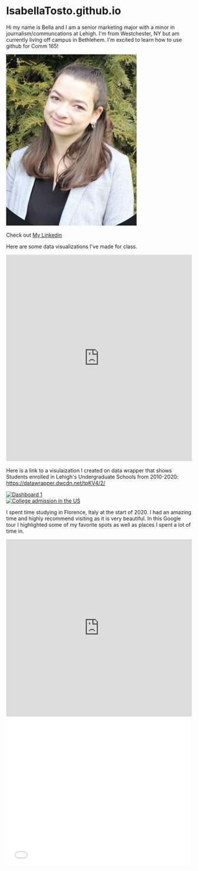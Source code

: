 # IsabellaTosto.github.io
Hi my name is Bella and I am a senior marketing major with a minor in journalism/communcations at Lehigh. I'm from Westchester, NY but am currently living off campus in Bethlehem. I'm excited to learn how to use github for Comm 165!

![Me](https://github.com/IsabellaTosto/IsabellaTosto.github.io/blob/main/Screen%20Shot%202021-02-04%20at%202.47.14%20PM.png?raw=true)

Check out [My Linkedin](https://www.linkedin.com/in/isabella-tosto-7b2206173/)

Here are some data visualizations I've made for class.

<iframe title="Lehigh Undergraduate Enrollment Spring 2020" aria-label="chart" id="datawrapper-chart-YJeFl" src="https://datawrapper.dwcdn.net/YJeFl/1/" scrolling="no" frameborder="0" style="width: 0; min-width: 100% !important; border: none;" height="559"></iframe><script type="text/javascript">!function(){"use strict";window.addEventListener("message",(function(a){if(void 0!==a.data["datawrapper-height"])for(var e in a.data["datawrapper-height"]){var t=document.getElementById("datawrapper-chart-"+e)||document.querySelector("iframe[src*='"+e+"']");t&&(t.style.height=a.data["datawrapper-height"][e]+"px")}}))}(); </script>

Here is a link to a visulaization I created on data wrapper that shows Students enrolled in Lehigh's Undergraduate Schools from 2010-2020: https://datawrapper.dwcdn.net/tpKV4/2/


<div class='tableauPlaceholder' id='viz1618182495098' style='position: relative'><noscript><a href='#'><img alt='Dashboard 1 ' src='https:&#47;&#47;public.tableau.com&#47;static&#47;images&#47;ge&#47;genderandpartyloc&#47;Dashboard1&#47;1_rss.png' style='border: none' /></a></noscript><object class='tableauViz'  style='display:none;'><param name='host_url' value='https%3A%2F%2Fpublic.tableau.com%2F' /> <param name='embed_code_version' value='3' /> <param name='site_root' value='' /><param name='name' value='genderandpartyloc&#47;Dashboard1' /><param name='tabs' value='no' /><param name='toolbar' value='yes' /><param name='static_image' value='https:&#47;&#47;public.tableau.com&#47;static&#47;images&#47;ge&#47;genderandpartyloc&#47;Dashboard1&#47;1.png' /> <param name='animate_transition' value='yes' /><param name='display_static_image' value='yes' /><param name='display_spinner' value='yes' /><param name='display_overlay' value='yes' /><param name='display_count' value='yes' /><param name='language' value='en' /><param name='filter' value='publish=yes' /></object></div> <script type='text/javascript'> var divElement = document.getElementById('viz1618182495098');var vizElement = divElement.getElementsByTagName('object')[0];if ( divElement.offsetWidth > 800 ) { vizElement.style.width='100%';vizElement.style.height=(divElement.offsetWidth*0.75)+'px';} else if ( divElement.offsetWidth > 500 ) { vizElement.style.width='100%';vizElement.style.height=(divElement.offsetWidth*0.75)+'px';} else { vizElement.style.width='100%';vizElement.style.height='1077px';}var scriptElement = document.createElement('script');scriptElement.src = 'https://public.tableau.com/javascripts/api/viz_v1.js';                    vizElement.parentNode.insertBefore(scriptElement, vizElement); </script>


<div class='tableauPlaceholder' id='viz1618677842430' style='position: relative'><noscript><a href='#'><img alt='College admission in the US ' src='https:&#47;&#47;public.tableau.com&#47;static&#47;images&#47;YT&#47;YTJTNTHZ4&#47;1_rss.png' style='border: none' /></a></noscript><object class='tableauViz' style='display:none;'><param name='host_url' value='https%3A%2F%2Fpublic.tableau.com%2F' /> <param name='embed_code_version' value='3'/> <param name='path' value='shared&#47;YTJTNTHZ4' /> <param name='toolbar' value='yes' /><param name='static_image' value='https:&#47;&#47;public.tableau.com&#47;static&#47;images&#47;YT&#47;YTJTNTHZ4&#47;1.png' /> <param name='animate_transition' value='yes' /><param name='display_static_image' value='yes' /><param name='display_spinner' value='yes' /><param name='display_overlay' value='yes' /><param name='display_count' value='yes' /><param name='language' value='en' /><param name='filter' value='publish=yes' /></object></div> <script type='text/javascript'> var divElement = document.getElementById('viz1618677842430');var vizElement = divElement.getElementsByTagName('object')[0];vizElement.style.width='1016px';vizElement.style.height='991px';var scriptElement = document.createElement('script');scriptElement.src = 'https://public.tableau.com/javascripts/api/viz_v1.js'; vizElement.parentNode.insertBefore(scriptElement, vizElement); </script>

I spent time studying in Florence, Italy at the start of 2020. I had an amazing time and highly recommend visiting as it is very beautiful. In this Google tour I highlighted some of my favorite spots as well as places I spent a lot of time in. 
<iframe width="100%" height="480px" src="https://poly.google.com/view/5l-xDRTRWvJ/embed?chrome=min" frameborder="0" style="border:none;" allowvr="yes" allow="vr; xr; accelerometer; magnetometer; gyroscope; autoplay;" allowfullscreen mozallowfullscreen="true" webkitallowfullscreen="true" onmousewheel="" ></iframe>

<style>.embed-container {position: relative; padding-bottom: 80%; height: 0; max-width: 100%;} .embed-container iframe, .embed-container object, .embed-container iframe{position: absolute; top: 0; left: 0; width: 100%; height: 100%;} small{position: absolute; z-index: 40; bottom: 0; margin-bottom: -15px;}</style><div class="embed-container"><iframe width="500" height="400" frameborder="0" scrolling="no" marginheight="0" marginwidth="0" title="Twitter Data Gov Tom Wolf" src="//lu.maps.arcgis.com/apps/Embed/index.html?webmap=e4c2bc187d044eebaa96269aad13dbd9&extent=-157.7117,15.9219,-60.6804,56.4398&zoom=true&previewImage=false&scale=true&disable_scroll=true&theme=light"></iframe></div>
